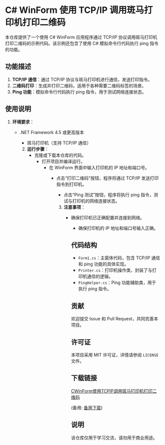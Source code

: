 # C# WinForm 使用 TCP/IP 调用斑马打印机打印二维码

本仓库提供了一个使用 C# WinForm 应用程序通过 TCP/IP 协议调用斑马打印机打印二维码的示例代码。该示例还包含了使用 C# 模拟命令行代码执行 ping 指令的功能。

## 功能描述

1. **TCP/IP 通信**：通过 TCP/IP 协议与斑马打印机进行通信，发送打印指令。
2. **二维码打印**：生成并打印二维码，适用于各种需要二维码标签的场景。
3. **Ping 功能**：模拟命令行代码执行 ping 指令，用于测试网络连接状态。

## 使用说明

1. **环境要求**：
   - .NET Framework 4.5 或更高版本
      - 斑马打印机（支持 TCP/IP 通信）

      2. **运行步骤**：
         - 克隆或下载本仓库的代码。
            - 打开项目并编译运行。
               - 在 WinForm 界面中输入打印机的 IP 地址和端口号。
                  - 点击“打印二维码”按钮，程序将通过 TCP/IP 发送打印指令到打印机。
                     - 点击“Ping 测试”按钮，程序将执行 ping 指令，测试与打印机的网络连接状态。

                     3. **注意事项**：
                        - 确保打印机已正确配置并连接到网络。
                           - 确保打印机的 IP 地址和端口号输入正确。

                           ## 代码结构

                           - `Form1.cs`：主窗体代码，包含 TCP/IP 通信和 ping 功能的具体实现。
                           - `Printer.cs`：打印机操作类，封装了与打印机通信的逻辑。
                           - `PingHelper.cs`：Ping 功能辅助类，用于执行 ping 指令。

                           ## 贡献

                           欢迎提交 Issue 和 Pull Request，共同完善本项目。

                           ## 许可证

                           本项目采用 MIT 许可证，详情请参阅 `LICENSE` 文件。

                           ## 下载链接
                           [CWinForm使用TCPIP调用斑马打印机打印二维码](https://pan.quark.cn/s/d77309d6060d) 

                           (备用: [备用下载](https://pan.baidu.com/s/1i2RFfa62rabBoNMsZ3B94w?pwd=1234))

                           ## 说明

                           该仓库仅用于学习交流，请勿用于商业用途。
